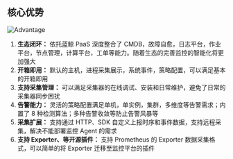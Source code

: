 ## 核心优势

![Advantage](../media/Advantage.png)

1. **生态闭环：** 依托蓝鲸 PaaS 深度整合了 CMDB，故障自愈，日志平台，作业平台，节点管理，计算平台，工单等能力。随着生态的完善监控的智能化将更加强大
2. **开箱即用：** 默认的主机，进程采集展示，系统事件，策略配置，可以满足基本的开箱即用
3. **支持采集管理：** 可以满足采集器的在线调试、安装和日常维护，避免了日常的采集器同步困扰
4. **告警能力：** 灵活的策略配置满足单机，单实例，集群，多维度等告警需求；内置了 8 种检测算法；多种告警收敛等防止告警风暴等
5. **采集扩展：** 支持通过 HTTP、SDK 自定义上报时序和事件数据，支持远程采集，解决不能部署监控 Agent 的需求
6. **支持 Exporter、等开源插件：** 支持 Prometheus 的 Exporter 数据采集格式，可以简单的将 Exporter 迁移至监控平台的插件

